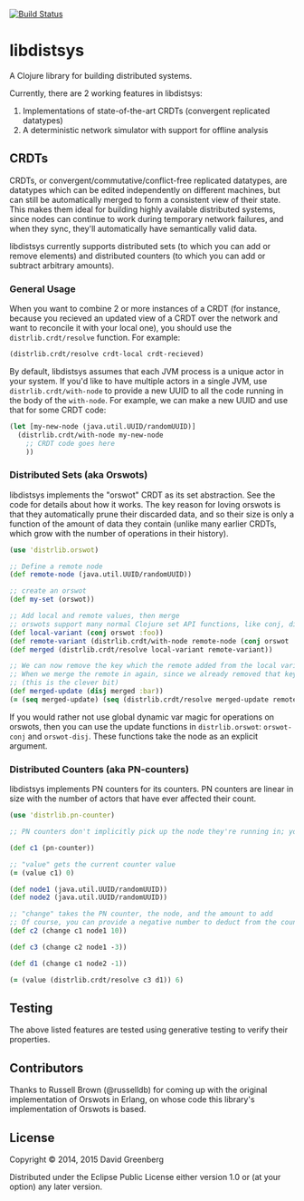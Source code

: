 [![Build Status](https://travis-ci.org/dgrnbrg/libdistsys.svg?branch=master)](https://travis-ci.org/dgrnbrg/libdistsys)

# libdistsys

A Clojure library for building distributed systems.

Currently, there are 2 working features in libdistsys:

1. Implementations of state-of-the-art CRDTs (convergent replicated datatypes)
1. A deterministic network simulator with support for offline analysis

## CRDTs

CRDTs, or convergent/commutative/conflict-free replicated datatypes, are datatypes which can be edited independently on different machines, but can still be automatically merged to form a consistent view of their state.
This makes them ideal for building highly available distributed systems, since nodes can continue to work during temporary network failures, and when they sync, they'll automatically have semantically valid data.

libdistsys currently supports distributed sets (to which you can add or remove elements) and distributed counters (to which you can add or subtract arbitrary amounts).

### General Usage

When you want to combine 2 or more instances of a CRDT (for instance, because you recieved an updated view of a CRDT over the network and want to reconcile it with your local one), you should use the `distrlib.crdt/resolve` function. For example:

```clojure
(distrlib.crdt/resolve crdt-local crdt-recieved)
```

By default, libdistsys assumes that each JVM process is a unique actor in your system.
If you'd like to have multiple actors in a single JVM, use `distrlib.crdt/with-node` to provide a new UUID to all the code running in the body of the `with-node`.
For example, we can make a new UUID and use that for some CRDT code:

```clojure
(let [my-new-node (java.util.UUID/randomUUID)]
  (distrlib.crdt/with-node my-new-node
    ;; CRDT code goes here
    ))
```

### Distributed Sets (aka Orswots)

libdistsys implements the "orswot" CRDT as its set abstraction.
See the code for details about how it works.
The key reason for loving orswots is that they automatically prune their discarded data, and so their size is only a function of the amount of data they contain (unlike many earlier CRDTs, which grow with the number of operations in their history).

```clojure
(use 'distrlib.orswot)

;; Define a remote node
(def remote-node (java.util.UUID/randomUUID))

;; create an orswot
(def my-set (orswot))

;; Add local and remote values, then merge
;; orswots support many normal Clojure set API functions, like conj, disj, count, seq, and empty
(def local-variant (conj orswot :foo))
(def remote-variant (distrlib.crdt/with-node remote-node (conj orswot :bar)))
(def merged (distrlib.crdt/resolve local-variant remote-variant))

;; We can now remove the key which the remote added from the local variant
;; When we merge the remote in again, since we already removed that key, it stays gone
;; (this is the clever bit)
(def merged-update (disj merged :bar))
(= (seq merged-update) (seq (distrlib.crdt/resolve merged-update remote-variant)))

```

If you would rather not use global dynamic var magic for operations on orswots, then you can use the update functions in `distrlib.orswot`: `orswot-conj` and `orswot-disj`.
These functions take the node as an explicit argument.

### Distributed Counters (aka PN-counters)

libdistsys implements PN counters for its counters.
PN counters are linear in size with the number of actors that have ever affected their count.

```clojure
(use 'distrlib.pn-counter)

;; PN counters don't implicitly pick up the node they're running in; you must always provide it

(def c1 (pn-counter))

;; "value" gets the current counter value
(= (value c1) 0)

(def node1 (java.util.UUID/randomUUID))
(def node2 (java.util.UUID/randomUUID))

;; "change" takes the PN counter, the node, and the amount to add
;; Of course, you can provide a negative number to deduct from the counter
(def c2 (change c1 node1 10))

(def c3 (change c2 node1 -3))

(def d1 (change c1 node2 -1))

(= (value (distrlib.crdt/resolve c3 d1)) 6)
```

## Testing

The above listed features are tested using generative testing to verify their properties.

## Contributors

Thanks to Russell Brown (@russelldb) for coming up with the original implementation of Orswots in Erlang, on whose code this library's implementation of Orswots is based.

## License

Copyright © 2014, 2015 David Greenberg

Distributed under the Eclipse Public License either version 1.0 or (at
your option) any later version.
